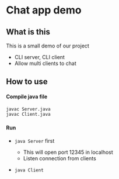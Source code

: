 # Chat app demo

## What is this
This is a small demo of our project

- CLI server, CLI client
- Allow multi clients to chat

## How to use

#### Compile java file

```bash
javac Server.java
javac Client.java
```

#### Run
- `java Server` first
	- This will open port 12345 in localhost
	- Listen connection from clients

- `java Client`
